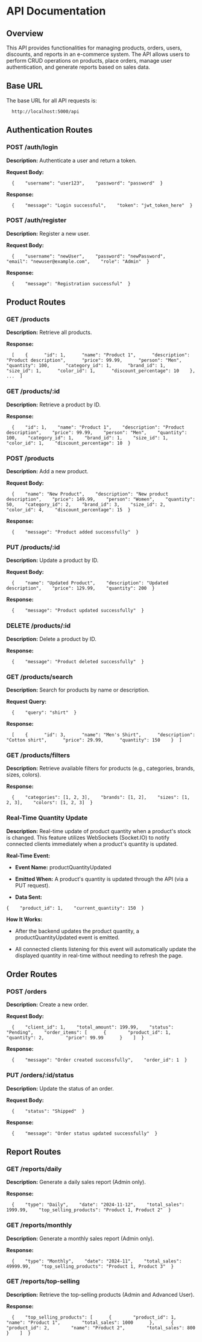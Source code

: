API Documentation
=================

Overview
--------

This API provides functionalities for managing products, orders, users, discounts, and reports in an e-commerce system. The API allows users to perform CRUD operations on products, place orders, manage user authentication, and generate reports based on sales data.

Base URL
--------

The base URL for all API requests is:

`   http://localhost:5000/api   `

Authentication Routes
---------------------

### POST /auth/login

**Description:** Authenticate a user and return a token.

**Request Body:**

`   {    "username": "user123",    "password": "password"  }   `

**Response:**

`   {    "message": "Login successful",    "token": "jwt_token_here"  }   `

### POST /auth/register

**Description:** Register a new user.

**Request Body:**

`   {    "username": "newUser",    "password": "newPassword",    "email": "newuser@example.com",    "role": "Admin"  }   `

**Response:**

`   {    "message": "Registration successful"  }   `

Product Routes
--------------

### GET /products

**Description:** Retrieve all products.

**Response:**

`   [    {      "id": 1,      "name": "Product 1",      "description": "Product description",      "price": 99.99,      "person": "Men",      "quantity": 100,      "category_id": 1,      "brand_id": 1,      "size_id": 1,      "color_id": 1,      "discount_percentage": 10    },    ...  ]   `

### GET /products/:id

**Description:** Retrieve a product by ID.

**Response:**

`   {    "id": 1,    "name": "Product 1",    "description": "Product description",    "price": 99.99,    "person": "Men",    "quantity": 100,    "category_id": 1,    "brand_id": 1,    "size_id": 1,    "color_id": 1,    "discount_percentage": 10  }   `

### POST /products

**Description:** Add a new product.

**Request Body:**

`   {    "name": "New Product",    "description": "New product description",    "price": 149.99,    "person": "Women",    "quantity": 50,    "category_id": 2,    "brand_id": 3,    "size_id": 2,    "color_id": 4,    "discount_percentage": 15  }   `

**Response:**

`   {    "message": "Product added successfully"  }   `

### PUT /products/:id

**Description:** Update a product by ID.

**Request Body:**

`   {    "name": "Updated Product",    "description": "Updated description",    "price": 129.99,    "quantity": 200  }   `

**Response:**

`   {    "message": "Product updated successfully"  }   `

### DELETE /products/:id

**Description:** Delete a product by ID.

**Response:**

`   {    "message": "Product deleted successfully"  }   `

### GET /products/search

**Description:** Search for products by name or description.

**Request Query:**

`   {    "query": "shirt"  }   `

**Response:**

`   [    {      "id": 3,      "name": "Men's Shirt",      "description": "Cotton shirt",      "price": 29.99,      "quantity": 150    }  ]   `

### GET /products/filters

**Description:** Retrieve available filters for products (e.g., categories, brands, sizes, colors).

**Response:**

`   {    "categories": [1, 2, 3],    "brands": [1, 2],    "sizes": [1, 2, 3],    "colors": [1, 2, 3]  }   `

### Real-Time Quantity Update

**Description:** Real-time update of product quantity when a product's stock is changed. This feature utilizes WebSockets (Socket.IO) to notify connected clients immediately when a product's quantity is updated.

**Real-Time Event:**

*   **Event Name:** productQuantityUpdated
    
*   **Emitted When:** A product's quantity is updated through the API (via a PUT request).
    
*   **Data Sent:**
    
`{    "product_id": 1,    "current_quantity": 150  }   `

**How It Works:**

*   After the backend updates the product quantity, a productQuantityUpdated event is emitted.
    
*   All connected clients listening for this event will automatically update the displayed quantity in real-time without needing to refresh the page.

Order Routes
------------

### POST /orders

**Description:** Create a new order.

**Request Body:**

`   {    "client_id": 1,    "total_amount": 199.99,    "status": "Pending",    "order_items": [      {        "product_id": 1,        "quantity": 2,        "price": 99.99      }    ]  }   `

**Response:**

`   {    "message": "Order created successfully",    "order_id": 1  }   `

### PUT /orders/:id/status

**Description:** Update the status of an order.

**Request Body:**

`   {    "status": "Shipped"  }   `

**Response:**

`   {    "message": "Order status updated successfully"  }   `

Report Routes
-------------

### GET /reports/daily

**Description:** Generate a daily sales report (Admin only).

**Response:**

`   {    "type": "Daily",    "date": "2024-11-12",    "total_sales": 1999.99,    "top_selling_products": "Product 1, Product 2"  }   `

### GET /reports/monthly

**Description:** Generate a monthly sales report (Admin only).

**Response:**

`   {    "type": "Monthly",    "date": "2024-11",    "total_sales": 49999.99,    "top_selling_products": "Product 1, Product 3"  }   `

### GET /reports/top-selling

**Description:** Retrieve the top-selling products (Admin and Advanced User).

**Response:**

`   {    "top_selling_products": [      {        "product_id": 1,        "name": "Product 1",        "total_sales": 1000      },      {        "product_id": 2,        "name": "Product 2",        "total_sales": 800      }    ]  }   `